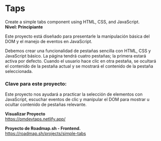 # Taps
Create a simple tabs component using HTML, CSS, and JavaScript.<br>
**Nivel: Principiante**

Este proyecto está diseñado para presentarle la manipulación básica del DOM y el manejo de eventos en JavaScript.

Debemos crear una funcionalidad de pestañas sencilla con HTML, CSS y JavaScript básico. La página tendrá cuatro pestañas; la primera estará activa por defecto. Cuando el usuario hace clic en otra pestaña, se ocultará el contenido de la pestaña actual y se mostrará el contenido de la pestaña seleccionada.

### Clave para este proyecto:
Este proyecto nos ayudará a practicar la selección de elementos con JavaScript, escuchar eventos de clic y manipular el DOM para mostrar u ocultar contenido de pestañas relevante.
<br>

**Visualizar Proyecto**<br>
https://pmdevtaps.netlify.app/

**Proyecto de Roadmap.sh - Frontend.**<br>
https://roadmap.sh/projects/simple-tabs
